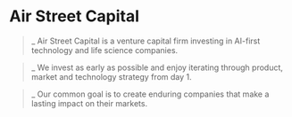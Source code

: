 # Air Street Capital
>_ Air Street Capital is a venture capital firm investing in AI-first technology and life science companies.

>_ We invest as early as possible and enjoy iterating through product, market and technology strategy from day 1.

>_ Our common goal is to create enduring companies that make a lasting impact on their markets.